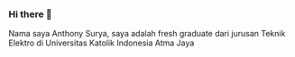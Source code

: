 ### Hi there 👋

Nama saya Anthony Surya, saya adalah fresh graduate dari jurusan Teknik Elektro di Universitas Katolik Indonesia Atma Jaya
<!--
**suryaanthony2/suryaanthony2** is a ✨ _special_ ✨ repository because its `README.md` (this file) appears on your GitHub profile.

Here are some ideas to get you started:

- 🔭 I’m currently working on ...
- 🌱 I’m currently learning ...
- 👯 I’m looking to collaborate on ...
- 🤔 I’m looking for help with ...
- 💬 Ask me about ...
- 📫 How to reach me: ...
- 😄 Pronouns: ...
- ⚡ Fun fact: ...
-->
